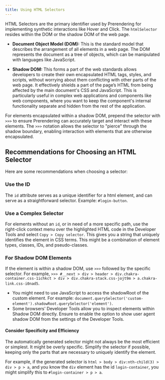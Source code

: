 ```yaml
---
title: Using HTML Selectors
---
```


HTML Selectors are the primary identifier used by Prerendering for implementing synthetic interactions like Hover and Click. The `htmlSelector` resides within the DOM or the shadow DOM of the web page.

- **Document Object Model (DOM):** This is the standard model that describes the arrangement of all elements in a web page. The DOM represents the document as a tree of objects, which can be manipulated with languages like JavaScript.
  
- **Shadow DOM:** This forms a part of the web standards allows developers to create their own encapsulated HTML tags, styles, and scripts, without worrying about them conflicting with other parts of the web page. It effectively shields a part of the page’s HTML from being affected by the main document's CSS and JavaScript. This is particularly useful in complex web applications and components like web components, where you want to keep the component's internal functionality separate and hidden from the rest of the application.

For elements encapsulated within a shadow DOM, prepend the selector with `>>>` to ensure Prerendering can accurately target and interact with these elements. The `>>>` notation allows the selector to "pierce" through the shadow boundary, enabling interaction with elements that are otherwise encapsulated.

## Recommendations for Choosing an HTML Selector

Here are some recommendations when choosing a selector:


### Use the ID

The `id` attribute serves as a unique identifier for a html element, and can serve as a straightforward selector. Example: `#login-button`.

### Use a Complex Selector

For elements without an `id`, or in need of a more specific path, use the right-click context menu over the highlighted HTML code in the Developer Tools and select `Copy > Copy selector`. This gives you a string that uniquely identifies the element in CSS terms. This might be a combination of element types, classes, IDs, and pseudo-classes.

### For Shadow DOM Elements

If the element is within a shadow DOM, use `>>>` followed by the specific selector. For example,  `>>> #__next > div > header > div.chakra-container.css-1ichkct > div > div.chakra-stack.css-jojt9m > a.chakra-link.css-i0nad5`.

- You might need to use JavaScript to access the shadowRoot of the custom element. For example: `document.querySelector('custom-element').shadowRoot.querySelector('element')`.
- Some browsers' Developer Tools allow you to inspect elements within Shadow DOM directly. Ensure to enable the option to show user agent shadow DOM from the settings of the Developer Tools.

#### Consider Specificity and Efficiency

The automatically generated selector might not always be the most efficient or simplest. It might be overly specific. Simplify the selector if possible, keeping only the parts that are necessary to uniquely identify the element.

For example, if the generated selector is `html > body > div:nth-child(3) > div > p > a`, and you know the `div` element has the id `login-container`, you might simplify this to `#login-container > p > a`.


